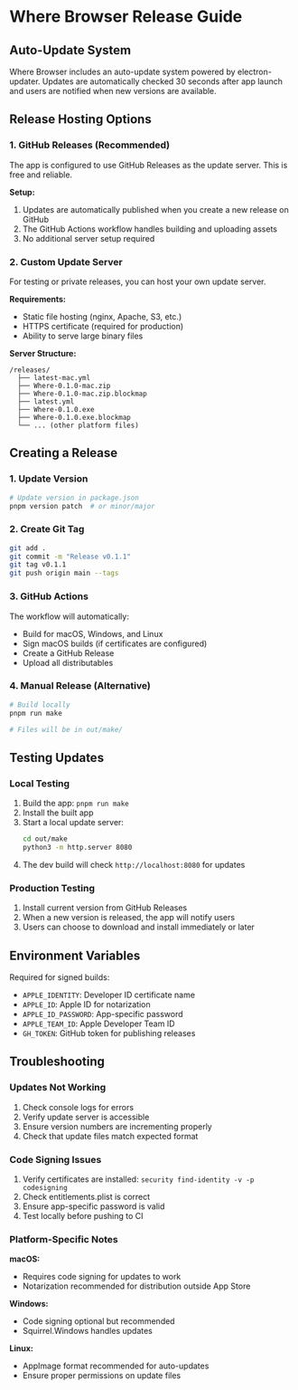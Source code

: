 # Where Browser Release Guide

## Auto-Update System

Where Browser includes an auto-update system powered by electron-updater. Updates are automatically checked 30 seconds after app launch and users are notified when new versions are available.

## Release Hosting Options

### 1. GitHub Releases (Recommended)
The app is configured to use GitHub Releases as the update server. This is free and reliable.

**Setup:**
1. Updates are automatically published when you create a new release on GitHub
2. The GitHub Actions workflow handles building and uploading assets
3. No additional server setup required

### 2. Custom Update Server
For testing or private releases, you can host your own update server.

**Requirements:**
- Static file hosting (nginx, Apache, S3, etc.)
- HTTPS certificate (required for production)
- Ability to serve large binary files

**Server Structure:**
```
/releases/
  ├── latest-mac.yml
  ├── Where-0.1.0-mac.zip
  ├── Where-0.1.0-mac.zip.blockmap
  ├── latest.yml
  ├── Where-0.1.0.exe
  ├── Where-0.1.0.exe.blockmap
  └── ... (other platform files)
```

## Creating a Release

### 1. Update Version
```bash
# Update version in package.json
pnpm version patch  # or minor/major
```

### 2. Create Git Tag
```bash
git add .
git commit -m "Release v0.1.1"
git tag v0.1.1
git push origin main --tags
```

### 3. GitHub Actions
The workflow will automatically:
- Build for macOS, Windows, and Linux
- Sign macOS builds (if certificates are configured)
- Create a GitHub Release
- Upload all distributables

### 4. Manual Release (Alternative)
```bash
# Build locally
pnpm run make

# Files will be in out/make/
```

## Testing Updates

### Local Testing
1. Build the app: `pnpm run make`
2. Install the built app
3. Start a local update server:
   ```bash
   cd out/make
   python3 -m http.server 8080
   ```
4. The dev build will check `http://localhost:8080` for updates

### Production Testing
1. Install current version from GitHub Releases
2. When a new version is released, the app will notify users
3. Users can choose to download and install immediately or later

## Environment Variables

Required for signed builds:
- `APPLE_IDENTITY`: Developer ID certificate name
- `APPLE_ID`: Apple ID for notarization
- `APPLE_ID_PASSWORD`: App-specific password
- `APPLE_TEAM_ID`: Apple Developer Team ID
- `GH_TOKEN`: GitHub token for publishing releases

## Troubleshooting

### Updates Not Working
1. Check console logs for errors
2. Verify update server is accessible
3. Ensure version numbers are incrementing properly
4. Check that update files match expected format

### Code Signing Issues
1. Verify certificates are installed: `security find-identity -v -p codesigning`
2. Check entitlements.plist is correct
3. Ensure app-specific password is valid
4. Test locally before pushing to CI

### Platform-Specific Notes

**macOS:**
- Requires code signing for updates to work
- Notarization recommended for distribution outside App Store

**Windows:**
- Code signing optional but recommended
- Squirrel.Windows handles updates

**Linux:**
- AppImage format recommended for auto-updates
- Ensure proper permissions on update files